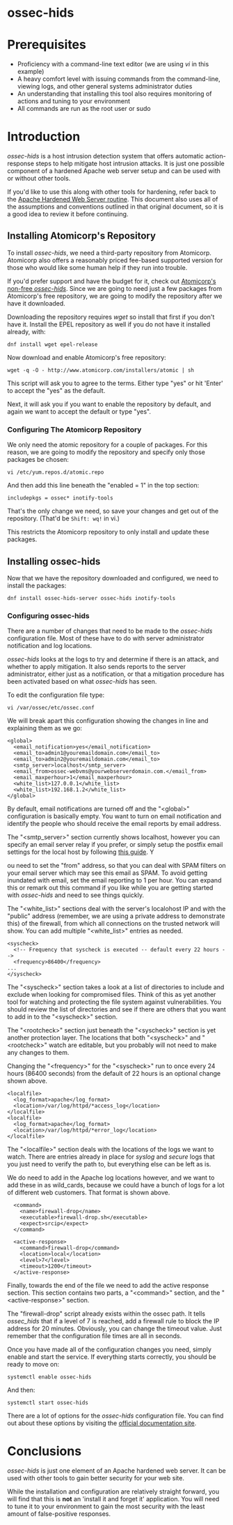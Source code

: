 # ossec-hids

# Prerequisites

* Proficiency with a command-line text editor (we are using _vi_ in this example)
* A heavy comfort level with issuing commands from the command-line, viewing logs, and other general systems administrator duties
* An understanding that installing this tool also requires monitoring of actions and tuning to your environment
* All commands are run as the root user or sudo


# Introduction

_ossec-hids_ is a host intrusion detection system that offers automatic action-response steps to help mitigate host intrusion attacks. It is just one possible component of a hardened Apache web server setup and can be used with or without other tools. 

If you'd like to use this along with other tools for hardening, refer back to the [Apache Hardened Web Server routine](apache_hardened_webserver.md). This document also uses all of the assumptions and conventions outlined in that original document, so it is a good idea to review it before continuing.

## Installing Atomicorp's Repository

To install _ossec-hids_, we need a third-party repository from Atomicorp. Atomicorp also offers a reasonably priced fee-based supported version for those who would like some human help if they run into trouble. 

If you'd prefer support and have the budget for it, check out [Atomicorp's non-free _ossec-hids_](https://atomicorp.com/atomic-enterprise-ossec/). Since we are going to need just a few packages from Atomicorp's free repository, we are going to modify the repository after we have it downloaded. 

Downloading the repository requires _wget_ so install that first if you don't have it. Install the EPEL repository as well if you do not have it installed already, with:

`dnf install wget epel-release`

Now download and enable Atomicorp's free repository:

`wget -q -O - http://www.atomicorp.com/installers/atomic | sh`

This script will ask you to agree to the terms. Either type "yes" or hit 'Enter' to accept the "yes" as the default.

Next, it will ask you if you want to enable the repository by default, and again we want to accept the default or type "yes".

### Configuring The Atomicorp Repository

We only need the atomic repository for a couple of packages. For this reason, we are going to modify the repository and specify only those packages be chosen: 

`vi /etc/yum.repos.d/atomic.repo`

And then add this line beneath the "enabled = 1" in the top section:

`includepkgs = ossec* inotify-tools`

That's the only change we need, so save your changes and get out of the repository. (That'd be `Shift: wq!` in vi.)

This restricts the Atomicorp repository to only install and update these packages.

## Installing ossec-hids

Now that we have the repository downloaded and configured, we need to install the packages:

`dnf install ossec-hids-server ossec-hids inotify-tools`

### Configuring ossec-hids

There are a number of changes that need to be made to the _ossec-hids_ configuration file. Most of these have to do with server administrator notification and log locations. 

_ossec-hids_ looks at the logs to try and determine if there is an attack, and whether to apply mitigation. It also sends reports to the server administrator, either just as a notification, or that a mitigation procedure has been activated based on what _ossec-hids_ has seen. 

To edit the configuration file type:

`vi /var/ossec/etc/ossec.conf`

We will break apart this configuration showing the changes in line and explaining them as we go:

```
<global>
  <email_notification>yes</email_notification>  
  <email_to>admin1@youremaildomain.com</email_to>
  <email_to>admin2@youremaildomain.com</email_to>
  <smtp_server>localhost</smtp_server> 
  <email_from>ossec-webvms@yourwebserverdomain.com.</email_from>
  <email_maxperhour>1</email_maxperhour>
  <white_list>127.0.0.1</white_list>
  <white_list>192.168.1.2</white_list>
</global>
```

By default, email notifications are turned off and the "\<global\>" configuration is basically empty. You want to turn on email notification and identify the people who should receive the email reports by email address. 

The "\<smtp_server\>" section currently shows localhost, however you can specify an email server relay if you prefer, or simply setup the postfix email settings for the local host by following [this guide](postfix_reporting.md). Y

ou need to set the "from" address, so that you can deal with SPAM filters on your email server which may see this email as SPAM. To avoid getting inundated with email, set the email reporting to 1 per hour. You can expand this or remark out this command if you like while you are getting started with _ossec-hids_ and need to see things quickly. 

The "\<white_list\>" sections deal with the server's localohost IP and with the "public" address (remember, we are using a private address to demonstrate this) of the firewall, from which all connections on the trusted network will show. You can add multiple "\<white_list\>" entries as needed.

```
<syscheck>
  <!-- Frequency that syscheck is executed -- default every 22 hours --> 
  <frequency>86400</frequency>
...
</syscheck>
```

The "\<syscheck\>" section takes a look at a list of directories to include and exclude when looking for compromised files. Think of this as yet another tool for watching and protecting the file system against vulnerabilities. You should review the list of directories and see if there are others that you want to add in to the "\<syscheck\>" section. 

The "\<rootcheck\>" section just beneath the "\<syscheck\>" section is yet another protection layer. The locations that both "\<syscheck\>" and "\<rootcheck\>" watch are editable, but you probably will not need to make any changes to them.  

Changing the "\<frequency\>" for the "\<syscheck\>" run to once every 24 hours (86400 seconds) from the default of 22 hours is an optional change shown above.

```
<localfile>
  <log_format>apache</log_format>
  <location>/var/log/httpd/*access_log</location> 
</localfile>
<localfile>
  <log_format>apache</log_format>
  <location>/var/log/httpd/*error_log</location> 
</localfile>
```

The "\<localfile\>" section deals with the locations of the logs we want to watch. There are entries already in place for _syslog_ and _secure_ logs that you just need to verify the path to, but everything else can be left as is. 

We do need to add in the Apache log locations however, and we want to add these in as wild_cards, because we could have a bunch of logs for a lot of different web customers. That format is shown above.

```
  <command>
    <name>firewall-drop</name>
    <executable>firewall-drop.sh</executable>
    <expect>srcip</expect>
  </command>

  <active-response>
    <command>firewall-drop</command>
    <location>local</location>
    <level>7</level>
    <timeout>1200</timeout>
  </active-response>
```

Finally, towards the end of the file we need to add the active response section. This section contains two parts, a "\<command\>" section, and the "\<active-response\>" section. 

The "firewall-drop" script already exists within the ossec path.  It tells _ossec\_hids_ that if a level of 7 is reached, add a firewall rule to block the IP address for 20 minutes. Obviously, you can change the timeout value. Just remember that the configuration file times are all in seconds. 

Once you have made all of the configuration changes you need, simply enable and start the service. If everything starts correctly, you should be ready to move on:

`systemctl enable ossec-hids`

And then:

`systemctl start ossec-hids`

There are a lot of options for the _ossec-hids_ configuration file. You can find out about these options by visiting the [official documentation site](https://www.ossec.net/docs/).

# Conclusions

_ossec-hids_ is just one element of an Apache hardened web server. It can be used with other tools to gain better security for your web site. 

While the installation and configuration are relatively straight forward, you will find that this is **not** an 'install it and forget it' application. You will need to tune it to your environment to gain the most security with the least amount of false-positive responses.


